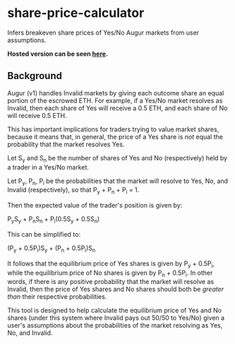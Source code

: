# share-price-calculator

Infers breakeven share prices of Yes/No Augur markets from user assumptions.

**Hosted version can be seen [here](https://musing-jennings-d2c811.netlify.com/).**

## Background

Augur (v1) handles Invalid markets by giving each outcome share an equal portion of the escrowed ETH. For example, if a Yes/No market resolves as Invalid, then each share of Yes will receive a 0.5 ETH, and each share of No will receive 0.5 ETH.

This has important implications for traders trying to value market shares, because it means that, in general, the price of a Yes share is _not_ equal the probability that the market resolves Yes.

Let S<sub>y</sub> and S<sub>n</sub> be the number of shares of Yes and No (respectively) held by a trader in a Yes/No market.

Let P<sub>y</sub>, P<sub>n</sub>, P<sub>i</sub> be the probabilities that the market will resolve to Yes, No, and Invalid (respectively), so that P<sub>y</sub> + P<sub>n</sub> + P<sub>i</sub> = 1.

Then the expected value of the trader's position is given by:

P<sub>y</sub>S<sub>y</sub> + P<sub>n</sub>S<sub>n</sub> + P<sub>i</sub>(0.5S<sub>y</sub> + 0.5S<sub>n</sub>)

This can be simplified to:

(P<sub>y</sub> + 0.5P<sub>i</sub>)S<sub>y</sub> + (P<sub>n</sub> + 0.5P<sub>i</sub>)S<sub>n</sub>

It follows that the equilibrium price of Yes shares is given by P<sub>y</sub> + 0.5P<sub>i</sub>, while the equilibrium price of No shares is given by P<sub>n</sub> + 0.5P<sub>i</sub>. In other words, if there is any positive probability that the market will resolve as Invalid, then the price of Yes shares and No shares should both be _greater than_ their respective probabilities.

This tool is designed to help calculate the equilibrium price of Yes and No shares (under this system where Invalid pays out 50/50 to Yes/No) given a user's assumptions about the probabilities of the market resolving as Yes, No, and Invalid.
